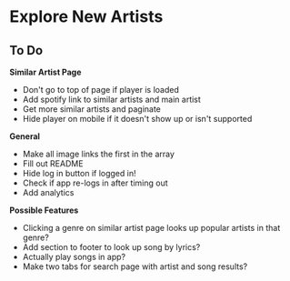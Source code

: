 # Explore New Artists

## To Do
**Similar Artist Page**
* Don't go to top of page if player is loaded
* Add spotify link to similar artists and main artist
* Get more similar artists and paginate
* Hide player on mobile if it doesn't show up or isn't supported

**General**
* Make all image links the first in the array
* Fill out README
* Hide log in button if logged in!
* Check if app re-logs in after timing out
* Add analytics

**Possible Features**
* Clicking a genre on similar artist page looks up popular artists in that genre?
* Add section to footer to look up song by lyrics?
* Actually play songs in app?
* Make two tabs for search page with artist and song results?